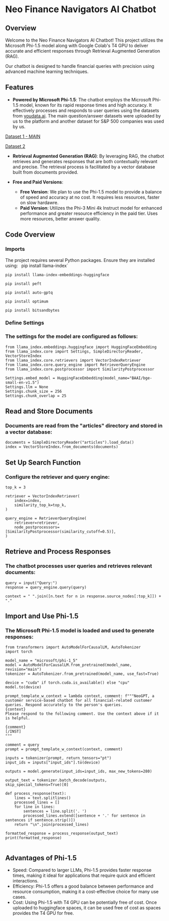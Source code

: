 # Neo Finance Navigators AI Chatbot
## Overview

Welcome to the Neo Finance Navigators AI Chatbot! This project utilizes the Microsoft Phi-1.5 model along with Google Colab's T4 GPU to deliver accurate and efficient responses through Retrieval Augmented Generation (RAG). 

Our chatbot is designed to handle financial queries with precision using advanced machine learning techniques.

## Features

- **Powered by Microsoft Phi-1.5**: The chatbot employs the Microsoft Phi-1.5 model, known for its rapid response times and high accuracy. It effectively processes and responds to user queries using the datasets from [youdata.ai](youdata.ai). 
The main question/answer datasets were uploaded by us to the platform and another dataset for S&P 500 companies was used by us.

[Dataset 1 - MAIN](https://www.youdata.ai/datasets/66791a6f202579220b6304cb?source_link=&source_platform=&data_interests=%2CArtificial+Intelligence%2CMachine+Learning%2CEducation)

[Dataset 2](https://www.youdata.ai/datasets/661d173d279aa8ef92326d9e#)

- **Retrieval Augmented Generation (RAG)**: By leveraging RAG, the chatbot retrieves and generates responses that are both contextually relevant and precise. The retrieval process is facilitated by a vector database built from documents provided.

- **Free and Paid Versions**:
  - **Free Version**: We plan to use the Phi-1.5 model to provide a balance of speed and accuracy at no cost. It requires less resources, faster on slow hardawre.
  - **Paid Version**: Utilizes the Phi-3 Mini 4k Instruct model for enhanced performance and greater resource efficiency in the paid tier. Uses more resources, better answer quality.

## Code Overview

### Imports

The project requires several Python packages. Ensure they are installed using:
`
`pip install llama-index`

`pip install llama-index-embeddings-huggingface`

`pip install peft`

`pip install auto-gptq`

`pip install optimum`

`pip install bitsandbytes`

### Define Settings

### The settings for the model are configured as follows:

```
from llama_index.embeddings.huggingface import HuggingFaceEmbedding
from llama_index.core import Settings, SimpleDirectoryReader, VectorStoreIndex
from llama_index.core.retrievers import VectorIndexRetriever
from llama_index.core.query_engine import RetrieverQueryEngine
from llama_index.core.postprocessor import SimilarityPostprocessor

Settings.embed_model = HuggingFaceEmbedding(model_name="BAAI/bge-small-en-v1.5")
Settings.llm = None
Settings.chunk_size = 256
Settings.chunk_overlap = 25
```

## Read and Store Documents
### Documents are read from the "articles" directory and stored in a vector database:
```
documents = SimpleDirectoryReader("articles").load_data()
index = VectorStoreIndex.from_documents(documents)
```

## Set Up Search Function
### Configure the retriever and query engine:
```
top_k = 3

retriever = VectorIndexRetriever(
    index=index,
    similarity_top_k=top_k,
)

query_engine = RetrieverQueryEngine(
    retriever=retriever,
    node_postprocessors=[SimilarityPostprocessor(similarity_cutoff=0.5)],
)
```

## Retrieve and Process Responses
### The chatbot processes user queries and retrieves relevant documents:
```
query = input("Query:")
response = query_engine.query(query)

context = " ".join([n.text for n in response.source_nodes[:top_k]]) + "."
```

## Import and Use Phi-1.5
### The Microsoft Phi-1.5 model is loaded and used to generate responses:
```
from transformers import AutoModelForCausalLM, AutoTokenizer
import torch

model_name = "microsoft/phi-1_5"
model = AutoModelForCausalLM.from_pretrained(model_name, revision="main")
tokenizer = AutoTokenizer.from_pretrained(model_name, use_fast=True)

device = "cuda" if torch.cuda.is_available() else "cpu"
model.to(device)

prompt_template_w_context = lambda context, comment: f"""NeoGPT, a customer service-based chatbot for all financial-related customer queries. Respond accurately to the person's queries.
{context}
Please respond to the following comment. Use the context above if it is helpful.

{comment}
[/INST]
"""

comment = query
prompt = prompt_template_w_context(context, comment)

inputs = tokenizer(prompt, return_tensors="pt")
input_ids = inputs["input_ids"].to(device)

outputs = model.generate(input_ids=input_ids, max_new_tokens=280)

output_text = tokenizer.batch_decode(outputs, skip_special_tokens=True)[0]

def process_response(text):
    lines = text.splitlines()
    processed_lines = []
    for line in lines:
        sentences = line.split('. ')
        processed_lines.extend([sentence + '.' for sentence in sentences if sentence.strip()])
    return "\n".join(processed_lines)

formatted_response = process_response(output_text)
print(formatted_response)


```


## Advantages of Phi-1.5
- Speed: Compared to larger LLMs, Phi-1.5 provides faster response times, making it ideal for applications that require quick and efficient interactions.
- Efficiency: Phi-1.5 offers a good balance between performance and resource consumption, making it a cost-effective choice for many use cases.
- Cost: Using Phi-1.5 with T4 GPU can be potentially free of cost. Once uploaded to huggingface spaces, it can be used free of cost as spaces provides the T4 GPU for free.

